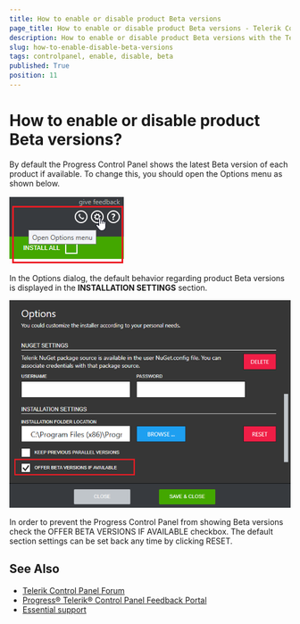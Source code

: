 ```yaml
---
title: How to enable or disable product Beta versions
page_title: How to enable or disable product Beta versions - Telerik Control Panel
description: How to enable or disable product Beta versions with the Telerik Control Panel.
slug: how-to-enable-disable-beta-versions
tags: controlpanel, enable, disable, beta
published: True
position: 11 
---
```


# How to enable or disable product Beta versions?

By default the Progress Control Panel shows the latest Beta version of each product if available. To change this, you should open the Options menu as shown below.

![Options Menu](images/options-menu.png)

 In the Options dialog, the default behavior regarding product Beta versions is displayed in the **INSTALLATION SETTINGS** section.

 ![Beta versions](images/beta-versions.png)

In order to prevent the Progress Control Panel from showing Beta versions check the OFFER BETA VERSIONS IF AVAILABLE checkbox. The default section settings can be set back any time by clicking RESET.

## See Also

* [Telerik Control Panel Forum](https://www.telerik.com/forums/telerik-control-panel)
* [Progress® Telerik® Control Panel Feedback Portal](https://feedback.telerik.com/controlpanel) 
* [Essential support](http://www.telerik.com/support) 
